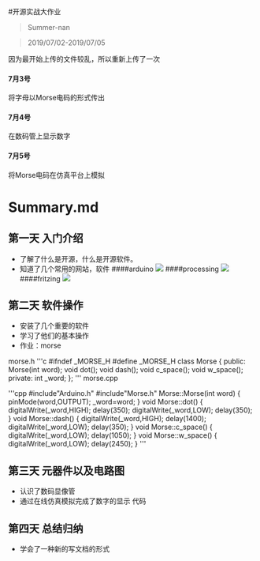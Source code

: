 #开源实战大作业

> Summer-nan

> 2019/07/02-2019/07/05

因为最开始上传的文件较乱，所以重新上传了一次

#### 7月3号
将字母以Morse电码的形式传出
 #### 7月4号
 在数码管上显示数字
#### 7月5号
 将Morse电码在仿真平台上模拟
 
 
 # Summary.md
 
 ## 第一天 入门介绍
 
 - 了解了什么是开源，什么是开源软件。
 - 知道了几个常用的网站，软件
 ####arduino
 ![](img/arduino.png)
 ####processing
 ![](img/processing.png)
 ####fritzing
 ![](img/fritizing.png)
 ## 第二天 软件操作
 - 安装了几个重要的软件
 - 学习了他们的基本操作
 - 作业：morse
 
 morse.h
 '''c
 #ifndef _MORSE_H
#define _MORSE_H
class Morse
{
  public:
    Morse(int word);
    void dot();
    void dash();
    void c_space();
    void w_space();
  private:
    int _word; 
};
'''
morse.cpp

'''cpp
#include"Arduino.h"
#include"Morse.h"
Morse::Morse(int word)
{
  pinMode(word,OUTPUT);
  _word=word;
}
void Morse::dot()
{
  digitalWrite(_word,HIGH);
  delay(350);
  digitalWrite(_word,LOW);
  delay(350);
}
void Morse::dash()
{
  digitalWrite(_word,HIGH);
  delay(1400);
  digitalWrite(_word,LOW);
  delay(350);
}
void Morse::c_space()
{
  digitalWrite(_word,LOW);
  delay(1050);
}
void Morse::w_space()
{
  digitalWrite(_word,LOW);
  delay(2450); 
}
'''

 ## 第三天 元器件以及电路图
 - 认识了数码显像管
 - 通过在线仿真模拟完成了数字的显示
 代码
 
 
 ## 第四天 总结归纳
 - 学会了一种新的写文档的形式
